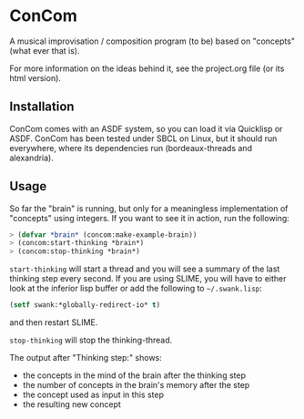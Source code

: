 # ConCom

A musical improvisation / composition program (to be) based on "concepts" (what ever that is).

For more information on the ideas behind it, see the project.org file (or its html version).

## Installation

ConCom comes with an ASDF system, so you can load it via Quicklisp or ASDF.
ConCom has been tested under SBCL on Linux, but it should run everywhere, where its dependencies run (bordeaux-threads and alexandria).

## Usage

So far the "brain" is running, but only for a meaningless implementation of "concepts" using integers. If you want to see it in action, run the following:

```lisp
> (defvar *brain* (concom:make-example-brain))
> (concom:start-thinking *brain*)
> (concom:stop-thinking *brain*)
```

`start-thinking` will start a thread and you will see a summary of the last thinking step every second. If you are using SLIME, you will have to either look at the inferior lisp buffer or add the following to `~/.swank.lisp`:
```lisp
(setf swank:*globally-redirect-io* t)
```
and then restart SLIME.

`stop-thinking` will stop the thinking-thread.

The output after "Thinking step:" shows:
* the concepts in the mind of the brain after the thinking step
* the number of concepts in the brain's memory after the step
* the concept used as input in this step
* the resulting new concept
